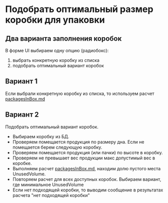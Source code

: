 # Подобрать оптимальный размер коробки для упаковки

## Два варианта заполнения коробок

В форме UI выбираем одну опцию (радиобокс):
1. выбрать конкретную коробку из списка
2. подобрать оптимальный вариант коробок

## Вариант 1 
Если выбрали конкретную коробку из списка, то используем расчет [packagesInBox.md](packagesInBox.md)

## Вариант 2
Подобрать оптимальный вариант коробок.

- Выбираем коробку из БД.
- Проверяем помещается продукция по размеру дна. Если не помещается берем следующую коробку.
- Проверяем помещается продукция (или пачки) по высоте в коробку.
- Проверяем не превышает вес продукции макс допустимый вес в коробке.
- Выполняем расчет [packagesInBox.md](packagesInBox.md), находим долю пустого места UnusedVolume.
- Повторяем расчет для всех доступных коробок. Выбираем вариант, где минимальное UnusedVolume 
- Если нет подходящей коробки, то выводим сообщение в результатах расчета "нет подходящей коробки"